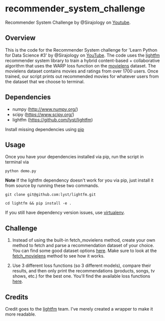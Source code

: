 # recommender_system_challenge
Recommender System Challenge by @Sirajology on [Youtube](https://youtu.be/9gBC9R-msAk).

## Overview

This is the code for the Recommender System challenge for 'Learn Python for Data Science #3' by @Sirajology on [YouTube](https://youtu.be/9gBC9R-msAk). The code uses the [lightfm](https://github.com/lyst/lightfm) recommender system library to train a hybrid content-based + collaborative algorithm that uses the WARP loss function on the [movielens](http://grouplens.org/datasets/movielens/) dataset. The movielens dataset contains movies and ratings from over 1700 users. Once trained, our script prints out recommended movies for whatever users from the dataset that we choose to terminal.

## Dependencies

* numpy (http://www.numpy.org/)
* scipy (https://www.scipy.org/)
* lightfm (https://github.com/lyst/lightfm)

Install missing dependencies using [pip](https://pip.pypa.io/en/stable/installing/)

## Usage

Once you have your dependencies installed via pip, run the script in terminal via

```
python demo.py
```

**Note** If the lightfm dependency doesn't work for you via pip, just install it from source by running these two commands.

```
git clone git@github.com:lyst/lightfm.git
```
```
cd lightfm && pip install -e .
```

If you still have dependency version issues, use [virtualenv](http://docs.python-guide.org/en/latest/dev/virtualenvs/). 

## Challenge
1. Instead of using the built-in fetch_movielens method, create your own method to fetch and parse a recommendation dataset of your choice.
You can find some good dataset options [here](https://gist.github.com/entaroadun/1653794). Make sure to look at the 
[fetch_movielens](https://github.com/lyst/lightfm/blob/master/lightfm/datasets/movielens.py#L107) method to see how it works.

2. Use 3 different loss functions (so 3 different models), compare their results, and then only print the recommendations (products, songs, tv shows, etc.) for the best one. You'll 
find the available loss functions [here](https://github.com/lyst/lightfm/blob/master/lightfm/lightfm.py#L35).

## Credits

Credit goes to the [lightfm](https://github.com/lyst/lightfm) team. I've merely created a wrapper to make it more readable.
